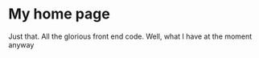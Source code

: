 My home page
=======

Just that. All the glorious front end code.  Well, what I have at the moment anyway

